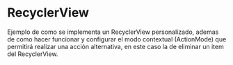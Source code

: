 # RecyclerView
Ejemplo de como se implementa un RecyclerView personalizado, ademas de como hacer funcionar  y configurar el modo contextual (ActionMode) que permitirá realizar una acción alternativa, en este caso la de eliminar un item del RecyclerView.
